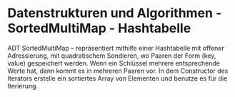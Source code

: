 # Datenstrukturen und Algorithmen - SortedMultiMap - Hashtabelle
ADT SortedMultiMap – repräsentiert mithilfe einer Hashtabelle mit offener Adressierung, mit quadratischem Sondieren, wo Paaren der Form (key, value) gespeichert werden. Wenn ein Schlüssel mehrere entsprechende Werte hat, dann kommt es in mehreren Paaren vor. In dem Constructor des Iterators erstelle ein sortiertes Array von Elementen und benutze es für die Iterierung.

